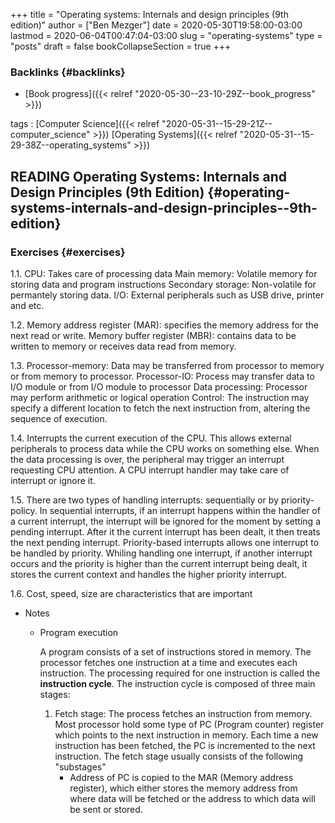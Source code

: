 +++
title = "Operating systems: Internals and design principles (9th edition)"
author = ["Ben Mezger"]
date = 2020-05-30T19:58:00-03:00
lastmod = 2020-06-04T00:47:04-03:00
slug = "operating-systems"
type = "posts"
draft = false
bookCollapseSection = true
+++

### Backlinks {#backlinks}

- [Book progress]({{< relref "2020-05-30--23-10-29Z--book_progress" >}})

tags
: [Computer Science]({{< relref "2020-05-31--15-29-21Z--computer_science" >}}) [Operating Systems]({{< relref "2020-05-31--15-29-38Z--operating_systems" >}})

## <span class="org-todo todo READING">READING</span> Operating Systems: Internals and Design Principles (9th Edition) {#operating-systems-internals-and-design-principles--9th-edition}

### Exercises {#exercises}

1.1. CPU: Takes care of processing data
Main memory: Volatile memory for storing data and program instructions
Secondary storage: Non-volatile for permantely storing data.
I/O: External peripherals such as USB drive, printer and etc.

1.2. Memory address register (MAR): specifies the memory address for the next
read or write.
Memory buffer register (MBR): contains data to be written to memory or
receives data read from memory.

1.3. Processor-memory: Data may be transferred from processor to memory or from
memory to processor.
Processor-IO: Process may transfer data to I/O module or from I/O module to
processor
Data processing: Processor may perform arithmetic or logical operation
Control: The instruction may specify a different location to fetch the next
instruction from, altering the sequence of execution.

1.4. Interrupts the current execution of the CPU. This allows external
peripherals to process data while the CPU works on something else. When the
data processing is over, the peripheral may trigger an interrupt requesting
CPU attention. A CPU interrupt handler may take care of interrupt or ignore it.

1.5. There are two types of handling interrupts: sequentially or by
priority-policy. In sequential interrupts, if an interrupt happens within the
handler of a current interrupt, the interrupt will be ignored for the moment
by setting a pending interrupt. After it the current interrupt has been
dealt, it then treats the next pending interrupt. Priority-based interrupts
allows one interrupt to be handled by priority. Whiling handling one
interrupt, if another interrupt occurs and the priority is higher than the
current interrupt being dealt, it stores the current context and handles the
higher priority interrupt.

1.6. Cost, speed, size are characteristics that are important

<!--list-separator-->

- Notes

   <!--list-separator-->

  - Program execution

    A program consists of a set of instructions stored in memory. The processor
    fetches one instruction at a time and executes each instruction. The processing
    required for one instruction is called the **instruction cycle**. The instruction
    cycle is composed of three main stages:

    1.  Fetch stage: The process fetches an instruction from memory. Most processor
        hold some type of PC (Program counter) register which points to the next
        instruction in memory. Each time a new instruction has been fetched, the PC
        is incremented to the next instruction. The fetch stage usually consists of the
        following "substages"
        - Address of PC is copied to the MAR (Memory address register), which either
          stores the memory address from where data will be fetched or the address to
          which data will be sent or stored.
